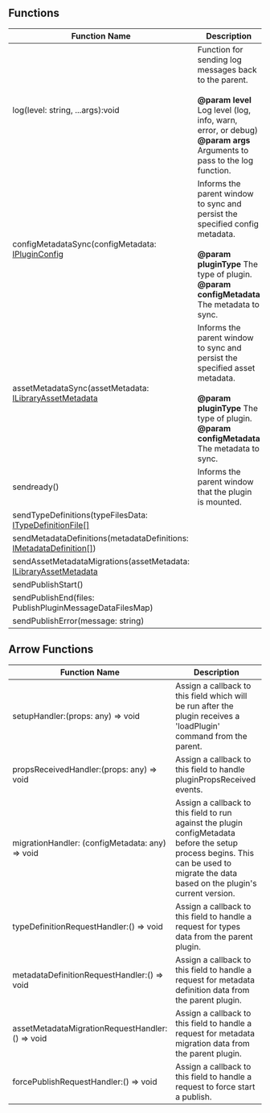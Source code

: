 ## Functions

| Function Name | Description |
| --------------------- | --------------------------------- |
| log(level: string, ...args):void |    Function for sending log messages back to the parent. <br/> <br/> **@param level** Log level (log, info, warn, error, or debug) <br/> **@param args** Arguments to pass to the log function. |
| configMetadataSync(configMetadata: [IPluginConfig](/Documentation/Interfaces/IPluginConfig.md) | Informs the parent window to sync and persist the specified config metadata. <br/> <br/> **@param pluginType** The type of plugin. <br/> **@param configMetadata** The metadata to sync. |
| assetMetadataSync(assetMetadata: [ILibraryAssetMetadata](/Documentation/Interfaces/ILibraryAssetMetadata.md) | Informs the parent window to sync and persist the specified asset metadata. <br/> <br/> **@param pluginType** The type of plugin. <br/> **@param configMetadata** The metadata to sync. |
| sendready() | Informs the parent window that the plugin is mounted. |
| sendTypeDefinitions(typeFilesData: [ITypeDefinitionFile[]](/Documentation/Interfaces/ITypeDefinitionFile.md) | |
| sendMetadataDefinitions(metadataDefinitions: [IMetadataDefinition[]](/Documentation/MetadataPlugin/IMetadataDefinition.md)) | |
| sendAssetMetadataMigrations(assetMetadata: [ILibraryAssetMetadata](/Documentation/Interfaces/ILibraryAssetMetadata.md) | |
| sendPublishStart() | |
| sendPublishEnd(files: PublishPluginMessageDataFilesMap) | |
| sendPublishError(message: string) | |

## Arrow Functions

| Function Name | Description |
| ----------------------------------------------------------------------------------- | -------------------------------------------------------------------------------------------- |
| setupHandler:(props: any) => void | Assign a callback to this field which will be run after the plugin receives a 'loadPlugin' command from the parent. |
| propsReceivedHandler:(props: any) => void | Assign a callback to this field to handle pluginPropsReceived events. |
| migrationHandler: (configMetadata: any) => void | Assign a callback to this field to run against the plugin configMetadata before the setup process begins. This can be used to migrate the data based on the plugin's current version. |
| typeDefinitionRequestHandler:() => void | Assign a callback to this field to handle a request for types data from the parent plugin. |
| metadataDefinitionRequestHandler:() => void | Assign a callback to this field to handle a request for metadata definition data from the parent plugin. |
| assetMetadataMigrationRequestHandler:() => void | Assign a callback to this field to handle a request for metadata migration data from the parent plugin. |
| forcePublishRequestHandler:() => void | Assign a callback to this field to handle a request to force start a publish. |
